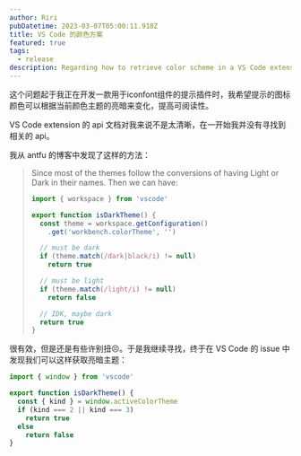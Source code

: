 ```yaml
---
author: Riri
pubDatetime: 2023-03-07T05:00:11.918Z
title: VS Code 的颜色方案
featured: true
tags:
  - release
description: Regarding how to retrieve color scheme in a VS Code extension.
---
```


这个问题起于我正在开发一款用于iconfont组件的提示插件时，我希望提示的图标颜色可以根据当前颜色主题的亮暗来变化，提高可阅读性。

VS Code extension 的 api 文档对我来说不是太清晰，在一开始我并没有寻找到相关的 api。

我从 antfu 的博客中发现了这样的方法：

> Since most of the themes follow the conversions of having Light or Dark in their names. Then we can have:
> 
> ``` js
> import { workspace } from 'vscode'
> 
> export function isDarkTheme() {
>   const theme = workspace.getConfiguration()
>     .get('workbench.colorTheme', '')
> 
>   // must be dark
>   if (theme.match(/dark|black/i) != null)
>     return true
> 
>   // must be light
>   if (theme.match(/light/i) != null)
>     return false
> 
>   // IDK, maybe dark
>   return true
> }
> ```

很有效，但是还是有些许别扭😣。于是我继续寻找，终于在 VS Code 的 issue 中发现我们可以这样获取亮暗主题：

```js
import { window } from 'vscode'

export function isDarkTheme() {
  const { kind } = window.activeColorTheme
  if (kind === 2 || kind === 3)
    return true
  else
    return false
}
```
